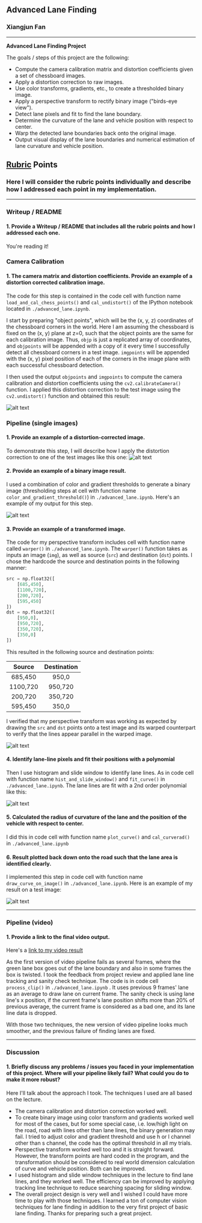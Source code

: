 ## Advanced Lane Finding

### Xiangjun Fan

---

**Advanced Lane Finding Project**

The goals / steps of this project are the following:

* Compute the camera calibration matrix and distortion coefficients given a set of chessboard images.
* Apply a distortion correction to raw images.
* Use color transforms, gradients, etc., to create a thresholded binary image.
* Apply a perspective transform to rectify binary image ("birds-eye view").
* Detect lane pixels and fit to find the lane boundary.
* Determine the curvature of the lane and vehicle position with respect to center.
* Warp the detected lane boundaries back onto the original image.
* Output visual display of the lane boundaries and numerical estimation of lane curvature and vehicle position.

[//]: # "Image References"

[image1]: ./output_images/chess1.png "Undistorted"
[image2]: ./output_images/undist.png "Road Transformed"
[image3]: ./output_images/binary.png "Binary Example"
[image4]: ./output_images/warpped.png "Warp Example"
[image5]: ./output_images/curve.png "Fit Visual"
[image6]: ./output_images/result.png "Output"
[video1]: ./project_video_output.mp4 "Video"

## [Rubric](https://review.udacity.com/#!/rubrics/571/view) Points

### Here I will consider the rubric points individually and describe how I addressed each point in my implementation.  

---

### Writeup / README

#### 1. Provide a Writeup / README that includes all the rubric points and how I addressed each one.   

You're reading it!

### Camera Calibration

#### 1. The camera matrix and distortion coefficients. Provide an example of a distortion corrected calibration image.

The code for this step is contained in the code cell with function name `load_and_cal_chess_points()` and `cal_undistort()` of the IPython notebook located in `./advanced_lane.ipynb`.  

I start by preparing "object points", which will be the (x, y, z) coordinates of the chessboard corners in the world. Here I am assuming the chessboard is fixed on the (x, y) plane at z=0, such that the object points are the same for each calibration image.  Thus, `objp` is just a replicated array of coordinates, and `objpoints` will be appended with a copy of it every time I successfully detect all chessboard corners in a test image.  `imgpoints` will be appended with the (x, y) pixel position of each of the corners in the image plane with each successful chessboard detection.  

I then used the output `objpoints` and `imgpoints` to compute the camera calibration and distortion coefficients using the `cv2.calibrateCamera()` function.  I applied this distortion correction to the test image using the `cv2.undistort()` function and obtained this result: 

![alt text][image1]

### Pipeline (single images)

#### 1. Provide an example of a distortion-corrected image.

To demonstrate this step, I will describe how I apply the distortion correction to one of the test images like this one:
![alt text][image2]

#### 2.  Provide an example of a binary image result.

I used a combination of color and gradient thresholds to generate a binary image (thresholding steps at cell with function name `color_and_gradient_threshold()`) in `./advanced_lane.ipynb`.  Here's an example of my output for this step. 

![alt text][image3]

#### 3. Provide an example of a transformed image.

The code for my perspective transform includes cell with function name called `warper()` in `./advanced_lane.ipynb`.  The `warper()` function takes as inputs an image (`img`), as well as source (`src`) and destination (`dst`) points.  I chose the hardcode the source and destination points in the following manner:

```python
src = np.float32([
    [685,450],
    [1100,720],
    [200,720],
    [595,450]
])
dst = np.float32([
    [950,0],
    [950,720],
    [350,720],
    [350,0]
])
```

This resulted in the following source and destination points:

|  Source  | Destination |
| :------: | :---------: |
| 685,450  |    950,0    |
| 1100,720 |   950,720   |
| 200,720  |   350,720   |
| 595,450  |    350,0    |

I verified that my perspective transform was working as expected by drawing the `src` and `dst` points onto a test image and its warped counterpart to verify that the lines appear parallel in the warped image.

![alt text][image4]

#### 4. Identify lane-line pixels and fit their positions with a polynomial

Then I use histogram and slide window to identify lane lines. As in code cell with function name `hist_and_slide_window()` and `fit_curve()` in `./advanced_lane.ipynb`. The lane lines are fit with a 2nd order polynomial like this:

![alt text][image5]

#### 5. Calculated the radius of curvature of the lane and the position of the vehicle with respect to center.

I did this in code cell with function name `plot_curve()` and `cal_curverad()` in `./advanced_lane.ipynb`

#### 6. Result plotted back down onto the road such that the lane area is identified clearly.

I implemented this step in code cell with function name `draw_curve_on_image()` in  `./advanced_lane.ipynb`.  Here is an example of my result on a test image:

![alt text][image6]

---

### Pipeline (video)

#### 1. Provide a link to the final video output. 

Here's a [link to my video result](./project_video_output.mp4)

As the first version of video pipeline fails as several frames, where the green lane box goes out of the lane boundary and also in some frames the box is twisted. I took the feedback from project review and applied lane line tracking and sanity check technique. The code is in code cell `process_clip()` in  `./advanced_lane.ipynb` . It uses previous 9 frames' lane as an average to draw lane on current frame. The sanity check is using lane line's x position, if the current frame's lane position shifts more than 20% of previous average, the current frame is considered as a bad one, and its lane line data is dropped.

With those two techniques, the new version of video pipeline looks much smoother, and the previous failure of finding lanes are fixed.

---

### Discussion

#### 1. Briefly discuss any problems / issues you faced in your implementation of this project.  Where will your pipeline likely fail?  What could you do to make it more robust?

Here I'll talk about the approach I took. The techniques I used are all based on the lecture. 

* The camera calibration and distortion correction worked well. 
* To create binary image using color transform and gradients worked well for most of the cases, but for some special case, i.e. low/high light on the road, road with lines other than lane lines, the binary generation may fail. I tried to adjust color and gradient threshold and use h or l channel other than s channel, the code has the optimal threshold in all my trials. 
* Perspective transform worked well too and it is straight forward. However, the transform points are hard coded in the program, and the transformation should be considered to real world dimension calculation of curve and vehicle position. Both can be improved.
* I used histogram and slide window techniques in the lecture to find lane lines, and they worked well. The efficiency can be improved by applying tracking line technique to reduce searching spacing for sliding window.
* The overall project design is very well and I wished I could have more time to play with those techniques. I learned a ton of computer vision techniques for lane finding in addition to the very first project of basic lane finding. Thanks for preparing such a great project.